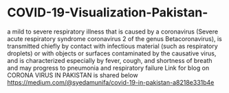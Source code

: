 # COVID-19-Visualization-Pakistan-
a mild to severe respiratory illness that is caused by a coronavirus (Severe acute respiratory syndrome coronavirus 2 of the genus Betacoronavirus), is transmitted chiefly by contact with infectious material (such as respiratory droplets) or with objects or surfaces contaminated by the causative virus, and is characterized especially by fever, cough, and shortness of breath and may progress to pneumonia and respiratory failure
Link for blog on CORONA VIRUS IN PAKISTAN is shared below
https://medium.com/@syedamunifa/covid-19-in-pakistan-a8218e331b4e
